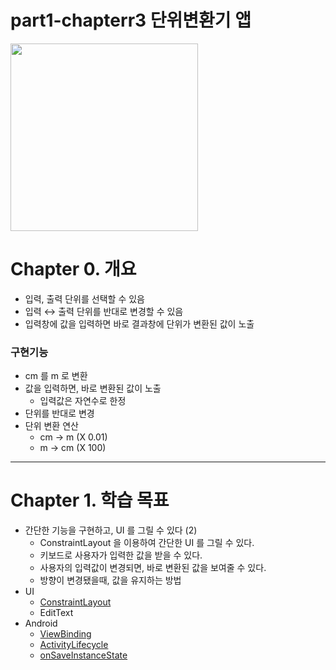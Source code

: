 # part1-chapterr3 단위변환기 앱

<img src="https://user-images.githubusercontent.com/24618293/197349015-7c77770c-1661-4780-8fde-34a00118e34e.gif" width="300">

# Chapter 0. 개요

- 입력, 출력 단위를 선택할 수 있음
- 입력 ↔ 출력 단위를 반대로 변경할 수 있음
- 입력창에 값을 입력하면 바로 결과창에 단위가 변환된 값이 노출

### 구현기능

- cm 를 m 로 변환
- 값을 입력하면, 바로 변환된 값이 노출
    - 입력값은 자연수로 한정
- 단위를 반대로 변경
- 단위 변환 연산
    - cm → m (X 0.01)
    - m → cm (X 100)

---

# Chapter 1. 학습 목표

- 간단한 기능을 구현하고, UI 를 그릴 수 있다 (2)
    - ConstraintLayout 을 이용하여 간단한 UI 를 그릴 수 있다.
    - 키보드로 사용자가 입력한 값을 받을 수 있다.
    - 사용자의 입력값이 변경되면, 바로 변환된 값을 보여줄 수 있다.
    - 방향이 변경됐을때, 값을 유지하는 방법
- UI
    - [ConstraintLayout](https://developer.android.com/training/constraint-layout?hl=ko)
    - EditText
- Android
    - [ViewBinding](https://developer.android.com/topic/libraries/view-binding)
    - [ActivityLifecycle](https://developer.android.com/guide/components/activities/activity-lifecycle)
    - [onSaveInstanceState](https://developer.android.com/guide/components/activities/activity-lifecycle?hl=ko#save-simple,-lightweight-ui-state-using-onsaveinstancestate)
   
